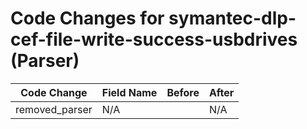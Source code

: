 # Code Changes for symantec-dlp-cef-file-write-success-usbdrives (Parser)

| Code Change | Field Name | Before | After |
|-------------|------------|--------|-------|
| removed_parser | N/A |  | N/A |